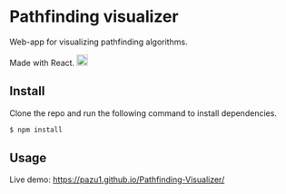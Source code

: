 # Pathfinding visualizer

Web-app for visualizing pathfinding algorithms.

Made with React. <img src="favicon.ico" width="20">

## Install

Clone the repo and run the following command to install dependencies.

```sh
$ npm install
```

## Usage

Live demo: https://pazu1.github.io/Pathfinding-Visualizer/
